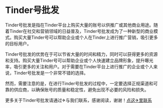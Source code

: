 # Tinder号批发

Tinder号批发是指在Tinder平台上购买大量的账号以供推广或其他商业用途。随着Tinder在社交和营销领域的日益普及，Tinder号批发成为了一种新型的商业模式。购买大量Tinder号可以帮助企业或个人在Tinder上进行推广营销，吸引更多的目标用户。

Tinder号批发的优势在于可以节省大量的时间和精力，同时可以获得更多的资源和支持。购买大量Tinder号可以帮助企业或个人快速建立品牌形象，提升曝光率，吸引更多的关注和用户。对于需要在Tinder平台上进行推广的企业或个人来说，Tinder号批发是一个非常不错的选择。

然而，需要注意的是，在进行Tinder号批发的过程中，一定要选择正规渠道和可靠的供应商，以确保账号的质量和稳定性，避免出现不必要的风险和损失。

更多关于Tinder号批发请通过✈与我们联系，感谢阅读，谢谢！[点这✈里联系](https://c.k02.cc)